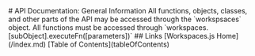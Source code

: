 <link rel="stylesheet" href="/APIDocs/main.css" type="text/css">
<!--Update Table of Contents when creating new pages in the API documentation.-->
# API Documentation: General Information
All functions, objects, classes, and other parts of the API may be accessed through the `workspsaces` object.  
All functions must be accessed through `workspaces.[subObject].executeFn([parameters])`
## Links
[Workspaces.js Home](/index.md)  
[Table of Contents](tableOfContents)